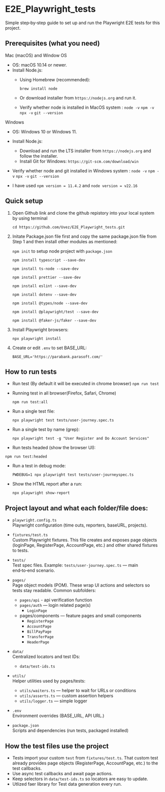 # E2E_Playwright_tests

Simple step‑by‑step guide to set up and run the Playwright E2E tests for this project.

## Prerequisites (what you need)

Mac (macOS) and Window OS

- OS: macOS 10.14 or newer.
- Install Node.js:
  - Using Homebrew (recommended):

    `brew install node`

  - Or download installer from `https://nodejs.org` and run it.
  - Verify whether node is installed in MacOS system :
    `node -v`
    `npm -v`
    `npx -v`
    `git --version`

Windows

- OS: Windows 10 or Windows 11.
- Install Node.js:
  - Download and run the LTS installer from `https://nodejs.org` and follow the installer.
  - Install Git for Windows: `https://git-scm.com/download/win`

- Verify whether node and git installed in Windows system :
  `node -v`
  `npm -v`
  `npx -v`
  `git --version`

- I have used `npm version = 11.4.2` and `node version = v22.16`

## Quick setup

1. Open Github link and clone the github repistory into your local system by using terminal

   `cd https://github.com/Uvez/E2E_Playwright_tests.git`

2. Initate Package.json file first and copy the same package.json file from Step 1 and then install other modules as mentioned: 

   `npm init` to setup node project with `package.json`

   `npm install typescript --save-dev`

   `npm install ts-node --save-dev`

   `npm install prettier --save-dev`

   `npm install eslint --save-dev`

   `npm install dotenv --save-dev`

   `npm install @types/node --save-dev`

   `npm install @playwright/test --save-dev`

   `npm install @faker-js/faker --save-dev`

3. Install Playwright browsers:

   `npx playwright install`

4. Create or edit `.env` to set BASE_URL:

   `BASE_URL='https://parabank.parasoft.com/'`

## How to run tests

- Run test (By default it will be executed in chrome browser)
  `npm run test`

- Running test in all browser(Firefox, Safari, Chrome)

  `npm run test:all`

- Run a single test file:

  `npx playwright test tests/user-journey.spec.ts`

- Run a single test by name (grep):

  `npx playwright test -g "User Register and Do Account Services"`

- Run tests headed (show the browser UI):

`npm run test:headed`

- Run a test in debug mode:

  `PWDEBUG=1 npx playwright test tests/user-journeyspec.ts`

- Show the HTML report after a run:

  `npx playwright show-report`

## Project layout and what each folder/file does:

- `playwright.config.ts`  
  Playwright configuration (time outs, reporters, baseURL, projects).

- `fixtures/test.ts`  
  Custom Playwright fixtures. This file creates and exposes page objects (loginPage, RegisterPage, AccountPage, etc.) and other shared fixtures to tests.

- `tests/`  
  Test spec files. Example: `tests/user-journey.spec.ts` — main end‑to‑end scenario.

- `pages/`  
  Page object models (POM). These wrap UI actions and selectors so tests stay readable. Common subfolders:
  - `pages/api` - api verification function
  - `pages/auth` — login related page(s)
    - `LoginPage`
  - pages/components — feature pages and small components
    - `RegisterPage`
    - `AccountPage`
    - `BillPayPage`
    - `TransferPage`
    - `HeaderPage`

- `data/`  
  Centralized locators and test IDs:
  - `data/test-ids.ts`

- `utils/`  
  Helper utilities used by pages/tests:
  - `utils/waiters.ts` — helper to wait for URLs or conditions
  - `utils/asserts.ts` — custom assertion helpers
  - `utils/logger.ts` — simple logger

- `.env`  
  Environment overrides (BASE_URL, API URL.)

- `package.json`  
  Scripts and dependencies (run tests, packaged installed)

## How the test files use the project

- Tests import your custom `test` from `fixtures/test.ts`. That custom test already provides page objects (RegisterPage, AccountPage, etc.) to the test callbacks.
- Use async test callbacks and await page actions.
- Keep selectors in `data/test-ids.ts` so locators are easy to update.
- Utlized faer library for Test data generation every run.
